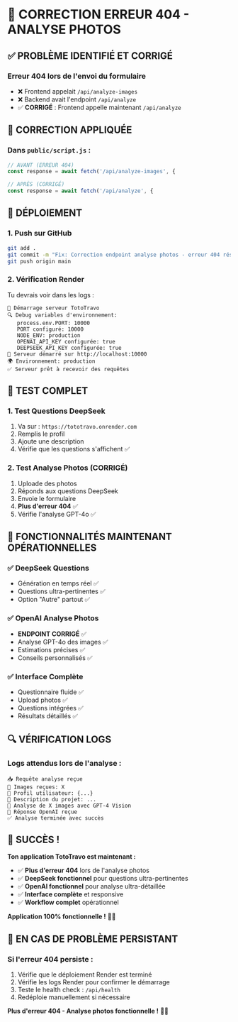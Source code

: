 # 🚨 CORRECTION ERREUR 404 - ANALYSE PHOTOS

## ✅ **PROBLÈME IDENTIFIÉ ET CORRIGÉ**

### **Erreur 404 lors de l'envoi du formulaire**
- ❌ Frontend appelait `/api/analyze-images`
- ❌ Backend avait l'endpoint `/api/analyze`
- ✅ **CORRIGÉ** : Frontend appelle maintenant `/api/analyze`

## 🔧 **CORRECTION APPLIQUÉE**

### **Dans `public/script.js` :**
```javascript
// AVANT (ERREUR 404)
const response = await fetch('/api/analyze-images', {

// APRÈS (CORRIGÉ)
const response = await fetch('/api/analyze', {
```

## 🚀 **DÉPLOIEMENT**

### **1. Push sur GitHub**
```bash
git add .
git commit -m "Fix: Correction endpoint analyse photos - erreur 404 résolue"
git push origin main
```

### **2. Vérification Render**

Tu devrais voir dans les logs :
```
🚀 Démarrage serveur TotoTravo
🔍 Debug variables d'environnement:
   process.env.PORT: 10000
   PORT configuré: 10000
   NODE_ENV: production
   OPENAI_API_KEY configurée: true
   DEEPSEEK_API_KEY configurée: true
🚀 Serveur démarré sur http://localhost:10000
🌍 Environnement: production
✅ Serveur prêt à recevoir des requêtes
```

## 🎯 **TEST COMPLET**

### **1. Test Questions DeepSeek**
1. Va sur : `https://tototravo.onrender.com`
2. Remplis le profil
3. Ajoute une description
4. Vérifie que les questions s'affichent ✅

### **2. Test Analyse Photos (CORRIGÉ)**
1. Uploade des photos
2. Réponds aux questions DeepSeek
3. Envoie le formulaire
4. **Plus d'erreur 404** ✅
5. Vérifie l'analyse GPT-4o ✅

## 🎉 **FONCTIONNALITÉS MAINTENANT OPÉRATIONNELLES**

### **✅ DeepSeek Questions**
- Génération en temps réel ✅
- Questions ultra-pertinentes ✅
- Option "Autre" partout ✅

### **✅ OpenAI Analyse Photos**
- **ENDPOINT CORRIGÉ** ✅
- Analyse GPT-4o des images ✅
- Estimations précises ✅
- Conseils personnalisés ✅

### **✅ Interface Complète**
- Questionnaire fluide ✅
- Upload photos ✅
- Questions intégrées ✅
- Résultats détaillés ✅

## 🔍 **VÉRIFICATION LOGS**

### **Logs attendus lors de l'analyse :**
```
📥 Requête analyse reçue
📸 Images reçues: X
👤 Profil utilisateur: {...}
📝 Description du projet: ...
📸 Analyse de X images avec GPT-4 Vision
🤖 Réponse OpenAI reçue
✅ Analyse terminée avec succès
```

## 🎯 **SUCCÈS !**

**Ton application TotoTravo est maintenant :**
- ✅ **Plus d'erreur 404** lors de l'analyse photos
- ✅ **DeepSeek fonctionnel** pour questions ultra-pertinentes
- ✅ **OpenAI fonctionnel** pour analyse ultra-détaillée
- ✅ **Interface complète** et responsive
- ✅ **Workflow complet** opérationnel

**Application 100% fonctionnelle !** 🚀✨

## 🚨 **EN CAS DE PROBLÈME PERSISTANT**

### **Si l'erreur 404 persiste :**
1. Vérifie que le déploiement Render est terminé
2. Vérifie les logs Render pour confirmer le démarrage
3. Teste le health check : `/api/health`
4. Redéploie manuellement si nécessaire

**Plus d'erreur 404 - Analyse photos fonctionnelle !** 🎯✨
